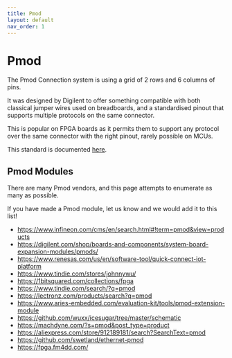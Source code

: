 ```yaml
---
title: Pmod
layout: default
nav_order: 1
---
```


# Pmod

The Pmod Connection system is using a grid of 2 rows and 6 columns of pins.

It was designed by Digilent to offer something compatible with both classical jumper wires used on breadboards,
and a standardised pinout that supports multiple protocols on the same connector.

This is popular on FPGA boards as it permits them to support any protocol over
the same connector with the right pinout, rarely possible on MCUs.

This standard is documented [here](https://reference.digilentinc.com/_media/reference/pmod/pmodoledrgb/pmodoledrgb_sch.pdf).


## Pmod Modules

There are many Pmod vendors, and this page attempts to enumerate as many as possible.

If you have made a Pmod module, let us know and we would add it to this list!

* <https://www.infineon.com/cms/en/search.html#!term=pmod&view=products>
* <https://digilent.com/shop/boards-and-components/system-board-expansion-modules/pmods/>
* <https://www.renesas.com/us/en/software-tool/quick-connect-iot-platform>
* <https://www.tindie.com/stores/johnnywu/>
* <https://1bitsquared.com/collections/fpga>
* <https://www.tindie.com/search/?q=pmod>
* <https://lectronz.com/products/search?q=pmod>
* <https://www.aries-embedded.com/evaluation-kit/tools/pmod-extension-module>
* <https://github.com/wuxx/icesugar/tree/master/schematic>
* <https://machdyne.com/?s=pmod&post_type=product>
* <https://aliexpress.com/store/912189181/search?SearchText=pmod>
* <https://github.com/swetland/ethernet-pmod>
* <https://fpga.fm4dd.com/>

